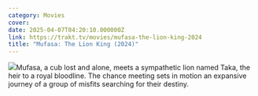 ```yaml
---
category: Movies
cover: 
date: 2025-04-07T04:20:10.000000Z
link: https://trakt.tv/movies/mufasa-the-lion-king-2024
title: "Mufasa: The Lion King (2024)"
---
```


![](https://walter-r2.trakt.tv/images/movies/000/600/937/fanarts/thumb/d3e5cd94b2.jpg)Mufasa, a cub lost and alone, meets a sympathetic lion named Taka, the heir to a royal bloodline. The chance meeting sets in motion an expansive journey of a group of misfits searching for their destiny.